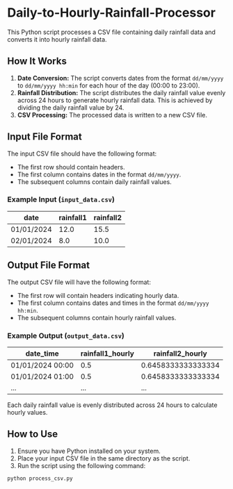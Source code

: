 # Daily-to-Hourly-Rainfall-Processor

This Python script processes a CSV file containing daily rainfall data and converts it into hourly rainfall data.

## How It Works

1. **Date Conversion:** The script converts dates from the format `dd/mm/yyyy` to `dd/mm/yyyy hh:min` for each hour of the day (00:00 to 23:00).
2. **Rainfall Distribution:** The script distributes the daily rainfall value evenly across 24 hours to generate hourly rainfall data. This is achieved by dividing the daily rainfall value by 24.
3. **CSV Processing:** The processed data is written to a new CSV file.

## Input File Format

The input CSV file should have the following format:
- The first row should contain headers.
- The first column contains dates in the format `dd/mm/yyyy`.
- The subsequent columns contain daily rainfall values.

### Example Input (`input_data.csv`)

| date       | rainfall1 | rainfall2 |
|------------|-----------|-----------|
| 01/01/2024 | 12.0      | 15.5      |
| 02/01/2024 | 8.0       | 10.0      |

## Output File Format

The output CSV file will have the following format:
- The first row will contain headers indicating hourly data.
- The first column contains dates and times in the format `dd/mm/yyyy hh:min`.
- The subsequent columns contain hourly rainfall values.

### Example Output (`output_data.csv`)

| date_time          | rainfall1_hourly | rainfall2_hourly |
|--------------------|------------------|------------------|
| 01/01/2024 00:00   | 0.5              | 0.6458333333333334 |
| 01/01/2024 01:00   | 0.5              | 0.6458333333333334 |
| ...                | ...              | ...              |

Each daily rainfall value is evenly distributed across 24 hours to calculate hourly values.

## How to Use

1. Ensure you have Python installed on your system.
2. Place your input CSV file in the same directory as the script.
3. Run the script using the following command:

```bash
python process_csv.py
